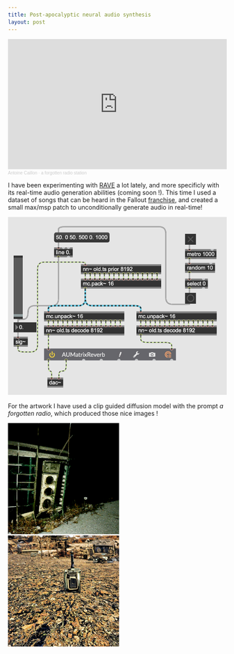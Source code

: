 ```yaml
---
title: Post-apocalyptic neural audio synthesis
layout: post
---
```


<iframe width="100%" height="300" scrolling="no" frameborder="no" allow="autoplay" src="https://w.soundcloud.com/player/?url=https%3A//api.soundcloud.com/tracks/1173593938&color=%23ff5500&auto_play=false&hide_related=false&show_comments=true&show_user=true&show_reposts=false&show_teaser=true&visual=true"></iframe><div style="font-size: 10px; color: #cccccc;line-break: anywhere;word-break: normal;overflow: hidden;white-space: nowrap;text-overflow: ellipsis; font-family: Interstate,Lucida Grande,Lucida Sans Unicode,Lucida Sans,Garuda,Verdana,Tahoma,sans-serif;font-weight: 100;"><a href="https://soundcloud.com/antoinecaillon" title="Antoine Caillon" target="_blank" style="color: #cccccc; text-decoration: none;">Antoine Caillon</a> · <a href="https://soundcloud.com/antoinecaillon/a-forgotten-radio-station" title="a forgotten radio station" target="_blank" style="color: #cccccc; text-decoration: none;">a forgotten radio station</a></div>

I have been experimenting with [RAVE](https://github.com/caillonantoine/RAVE) a lot lately, and more specificly with its real-time audio generation abilities (coming soon !). This time I used a dataset of songs that can be heard in the Fallout [franchise](https://fallout.bethesda.net/en/), and created a small max/msp patch to unconditionally generate audio in real-time!

![max-msp screenshot](/assets/forgotten-radio-screenshot.png)

For the artwork I have used a clip guided diffusion model with the prompt *a forgotten radio*, which produced those nice images !

<img src="/assets/forgotten-radio-artwork.png" width=256px height=256px /><img src="/assets/forgotten-radio-artwork2.png" width=256px height=256px />